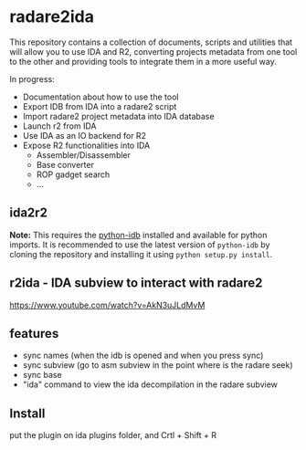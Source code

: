 # radare2ida

This repository contains a collection of documents, scripts
and utilities that will allow you to use IDA and R2, converting
projects metadata from one tool to the other and providing
tools to integrate them in a more useful way.

In progress:

* Documentation about how to use the tool
* Export IDB from IDA into a radare2 script
* Import radare2 project metadata into IDA database
* Launch r2 from IDA
* Use IDA as an IO backend for R2
* Expose R2 functionalities into IDA
  * Assembler/Disassembler
  * Base converter
  * ROP gadget search
  * ...

## ida2r2

**Note:** This requires the [python-idb](https://github.com/williballenthin/python-idb) installed
and available for python imports. It is recommended to use the latest version of
 `python-idb` by cloning the repository and installing it using `python setup.py install`.


## r2ida - IDA subview to interact with radare2

https://www.youtube.com/watch?v=AkN3uJLdMvM

## features
- sync names (when the idb is opened and when you press sync)
- sync subview (go to asm subview in the point where is the radare seek)
- sync base
- "ida" command to view the ida decompilation in the radare subview

## Install
put the plugin on ida plugins folder, and Crtl + Shift + R


